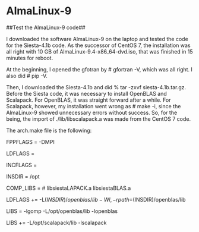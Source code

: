 # AlmaLinux-9

##Test the AlmaLinux-9 code##

I downloaded the software AlmaLinux-9 on the laptop and tested the code for
the Siesta-4.1b code.
As the successor of CentOS 7, the installation was all right with 10 GB of
AlmaLinux-9.4-x86_64-dvd.iso, that was finished in 15 minutes for reboot.

At the beginning, I opened the gfotran by # gfortran -V, which was all right.
I also did # pip -V.

Then, I downloaded the Siesta-4.1b and did % tar -zxvf siesta-4.1b.tar.gz.
Before the Siesta code, it was necessary to install OpenBLAS and Scalapack.
For OpenBLAS, it was straight forward after a while.
For Scalapack, however, my installation went wrong as # make -i,
since the AlmaLinux-9 showed unnecessary errors without success.
So, for the being, the import of ./lib/libscalapack.a was made from 
the CentOS 7 code.

The arch.make file is the following:

FPPFLAGS = -DMPI

LDFLAGS  = 

INCFLAGS =

INSDIR = /opt

COMP_LIBS =     # libsiestaLAPACK.a libsiestaBLAS.a

LDFLAGS += -L$(INSDIR)/openblas/lib -Wl,-rpath=$(INSDIR)/openblas/lib

LIBS = -lgomp -L/opt/openblas/lib -lopenblas

LIBS += -L/opt/scalapack/lib -lscalapack






